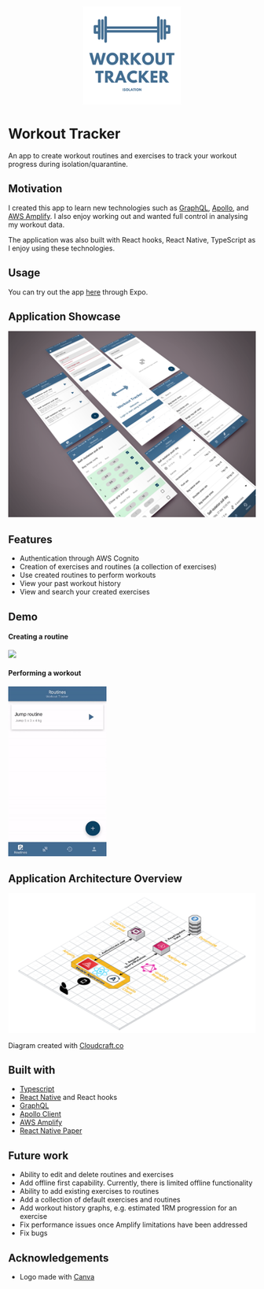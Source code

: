 <p align="center">
  <img src="./docs/images/workout-tracker-logo.png" width="200px" height="200px"/>
</p>

# Workout Tracker

An app to create workout routines and exercises to track your workout progress during isolation/quarantine.

## Motivation

I created this app to learn new technologies such as [GraphQL](https://graphql.org/), [Apollo](https://www.apollographql.com/), and [AWS Amplify](https://aws-amplify.github.io/). I also enjoy working out and wanted full control in analysing my workout data.

The application was also built with React hooks, React Native, TypeScript as I enjoy using these technologies.

## Usage

You can try out the app [here](https://expo.io/@harrisonleach1/workout-tracker) through Expo.

## Application Showcase

![workout-tracker-showcase](./docs/images/workout-tracker-showcase.png)

## Features

- Authentication through AWS Cognito
- Creation of exercises and routines (a collection of exercises)
- Use created routines to perform workouts
- View your past workout history
- View and search your created exercises

## Demo

#### Creating a routine

  <img src="./docs/images/create-routine.gif" width="200px"/>

#### Performing a workout

  <img src="./docs/images/performing-a-workout.gif" width="200px"/>

## Application Architecture Overview

![workout-tracker-architecture](./docs/images/workout-tracker-architecture.png)

Diagram created with [Cloudcraft.co](https://cloudcraft.co/)

## Built with

- [Typescript](https://www.typescriptlang.org/)
- [React Native](https://reactnative.dev/) and React hooks
- [GraphQL](https://graphql.org/)
- [Apollo Client](https://www.apollographql.com/docs/react/)
- [AWS Amplify](https://aws-amplify.github.io/)
- [React Native Paper](https://github.com/callstack/react-native-paper)

## Future work

- Ability to edit and delete routines and exercises
- Add offline first capability. Currently, there is limited offline functionality
- Ability to add existing exercises to routines
- Add a collection of default exercises and routines
- Add workout history graphs, e.g. estimated 1RM progression for an exercise
- Fix performance issues once Amplify limitations have been addressed
- Fix bugs

## Acknowledgements

- Logo made with [Canva](https://www.canva.com/create/logos/)
